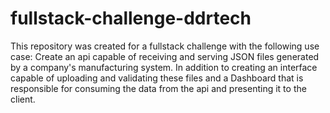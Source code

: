 # fullstack-challenge-ddrtech
This repository was created for a fullstack challenge with the following use case: Create an api capable of receiving and serving JSON files generated by a company's manufacturing system. In addition to creating an interface capable of uploading and validating these files and a Dashboard that is responsible for consuming the data from the api and presenting it to the client.
